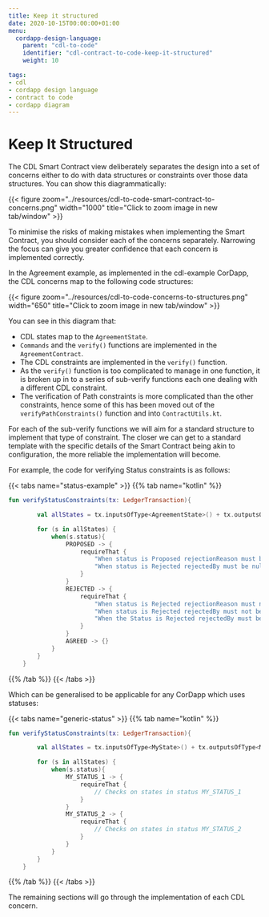 ```yaml
---
title: Keep it structured
date: 2020-10-15T00:00:00+01:00
menu:
  cordapp-design-language:
    parent: "cdl-to-code"
    identifier: "cdl-contract-to-code-keep-it-structured"
    weight: 10

tags:
- cdl
- cordapp design language
- contract to code
- cordapp diagram
---
```


# Keep It Structured

The CDL Smart Contract view deliberately separates the design into a set of concerns either to do with data structures or constraints over those data structures. You can show this diagrammatically:

{{< figure zoom="../resources/cdl-to-code-smart-contract-to-concerns.png" width="1000" title="Click to zoom image in new tab/window" >}}

To minimise the risks of making mistakes when implementing the Smart Contract, you should consider each of the concerns separately. Narrowing the focus can give you greater confidence that each concern is implemented correctly.

In the Agreement example, as implemented in the cdl-example CorDapp, the CDL concerns map to the following code structures:

{{< figure zoom="../resources/cdl-to-code-concerns-to-structures.png" width="650" title="Click to zoom image in new tab/window" >}}

You can see in this diagram that:

* CDL states map to the `AgreementState`.
* `Commands` and the `verify()` functions are implemented in the `AgreementContract`.
* The CDL constraints are implemented in the `verify()` function.
* As the `verify()` function is too complicated to manage in one function, it is broken up in to a series of sub-verify functions each one dealing with a different CDL constraint.
* The verification of Path constraints is more complicated than the other constraints, hence some of this has been moved out of the `verifyPathConstraints()` function and into `ContractUtils.kt`.

For each of the sub-verify functions we will aim for a standard structure to implement that type of constraint. The closer we can get to a standard template with the specific details of the Smart Contract being akin to configuration, the more reliable the implementation will become.

For example, the code for verifying Status constraints is as follows:

{{< tabs name="status-example" >}}
{{% tab name="kotlin" %}}
```kotlin
fun verifyStatusConstraints(tx: LedgerTransaction){

        val allStates = tx.inputsOfType<AgreementState>() + tx.outputsOfType<AgreementState>()

        for (s in allStates) {
            when(s.status){
                PROPOSED -> {
                    requireThat {
                        "When status is Proposed rejectionReason must be null" using (s.rejectionReason == null)
                        "When status is Rejected rejectedBy must be null" using (s.rejectedBy == null)
                    }
                }
                REJECTED -> {
                    requireThat {
                        "When status is Rejected rejectionReason must not be null" using (s.rejectionReason != null)
                        "When status is Rejected rejectedBy must not be null" using (s.rejectedBy != null)
                        "When the Status is Rejected rejectedBy must be the buyer or seller" using (listOf(s.buyer, s.seller).contains(s.rejectedBy))
                    }
                }
                AGREED -> {}
            }
        }
    }
```
{{% /tab %}}
{{< /tabs >}}

Which can be generalised to be applicable for any CorDapp which uses statuses:

{{< tabs name="generic-status" >}}
{{% tab name="kotlin" %}}
```kotlin
fun verifyStatusConstraints(tx: LedgerTransaction){

        val allStates = tx.inputsOfType<MyState>() + tx.outputsOfType<MyState>()

        for (s in allStates) {
            when(s.status){
                MY_STATUS_1 -> {
                    requireThat {
                        // Checks on states in status MY_STATUS_1
                    }
                }
                MY_STATUS_2 -> {
                    requireThat {
                        // Checks on states in status MY_STATUS_2
                    }
                }
            }
        }
    }
```
{{% /tab %}}
{{< /tabs >}}

The remaining sections will go through the implementation of each CDL concern.
